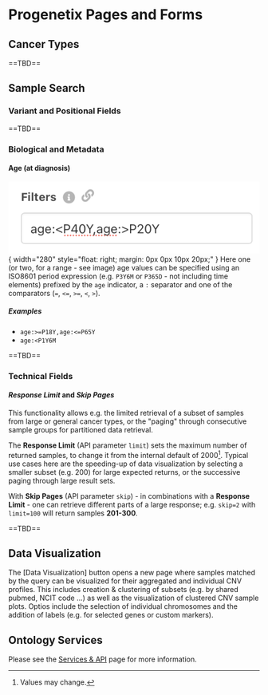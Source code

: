 # Progenetix Pages and Forms

## Cancer Types

==TBD==

## Sample Search

### Variant and Positional Fields

==TBD==

### Biological and Metadata


#### Age (at diagnosis)

![age query image](/img/age-query.png){ width="280" style="float: right; margin: 0px 0px 10px 20px;" }
Here one (or two, for a range - see image) age values can be specified using
an ISO8601 period expression (e.g. `P3Y6M` or `P365D` - not including time elements)
prefixed by the `age` indicator, a `:` separator and one of the comparators
(`=`, `<=`, `>=`, `<`, `>`).

##### Examples

* `age:>=P18Y,age:<=P65Y`
* `age:<P1Y6M`

==TBD==

### Technical Fields

#### _Response Limit_ and _Skip Pages_

This functionality allows e.g. the limited retrieval of
a subset of samples from large or general cancer types, or the "paging" through consecutive
sample groups for partitioned data retrieval.

The **Response Limit** (API parameter `limit`) sets the maximum number of returned
samples, to change it from the internal default of 2000[^1]. Typical use cases here are
the speeding-up of data visualization by selecting a smaller subset (e.g. 200) for
large expected returns, or the successive paging through large result sets.

With **Skip Pages** (API parameter `skip`) - in combinations with a **Response Limit** - one can retrieve
different parts of a large response; e.g. `skip=2` with `limit=100` will return
samples **201-300**.

==TBD==

## Data Visualization

The [Data Visualization] button opens a new page where samples matched by the
query can be visualized for their aggregated and individual CNV profiles. This
includes creation & clustering of subsets (e.g. by shared pubmed, NCIT code ...)
as well as the visualization of clustered CNV sample plots. Optios include the
selection of individual chromosomes and the addition of labels (e.g. for selected
genes or custom markers).

## Ontology Services

Please see the [Services & API](services.md) page for more information.


[^1]: Values may change.